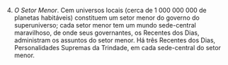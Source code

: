 4. *O Setor Menor*. Cem universos locais (cerca de 1 000 000 000 de planetas habitáveis) constituem um setor menor do governo do superuniverso; cada setor menor tem um mundo sede-central maravilhoso, de onde seus governantes, os Recentes dos Dias, administram os assuntos do setor menor. Há três Recentes dos Dias, Personalidades Supremas da Trindade, em cada sede-central do setor menor.